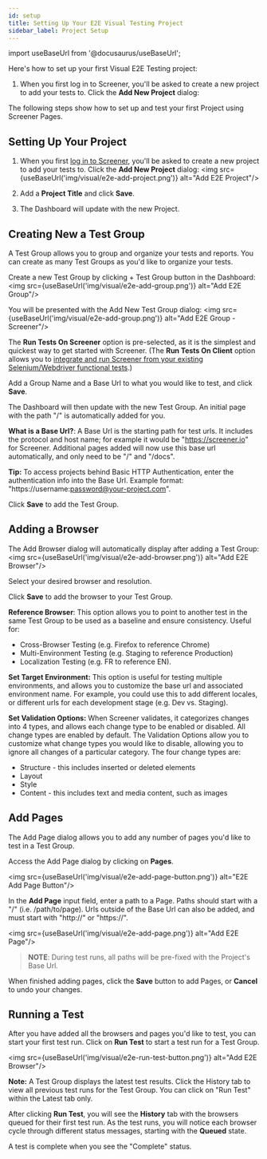 ```yaml
---
id: setup
title: Setting Up Your E2E Visual Testing Project
sidebar_label: Project Setup
---
```


import useBaseUrl from '@docusaurus/useBaseUrl';

Here's how to set up your first Visual E2E Testing project:

1. When you first log in to Screener, you'll be asked to create a new project to add your tests to. Click the **Add New Project** dialog:

The following steps show how to set up and test your first Project using Screener Pages.

## Setting Up Your Project

1. When you first [log in to Screener](https://screener.io/login), you'll be asked to create a new project to add your tests to. Click the **Add New Project** dialog:
<img src={useBaseUrl('img/visual/e2e-add-project.png')} alt="Add E2E Project"/>

2. Add a **Project Title** and click **Save**.

3. The Dashboard will update with the new Project.


## Creating New a Test Group

A Test Group allows you to group and organize your tests and reports. You can create as many Test Groups as you'd like to organize your tests.

Create a new Test Group by clicking + Test Group button in the Dashboard:
<img src={useBaseUrl('img/visual/e2e-add-group.png')} alt="Add E2E Group"/>

You will be presented with the Add New Test Group dialog:
<img src={useBaseUrl('img/visual/e2e-add-group.png')} alt="Add E2E Group - Screener"/>

The **Run Tests On Screener** option is pre-selected, as it is the simplest and quickest way to get started with Screener. (The **Run Tests On Client** option allows you to [integrate and run Screener from your existing Selenium/Webdriver functional tests](https://screener.io/docs/webdriver).)

Add a Group Name and a Base Url to what you would like to test, and click **Save**.

The Dashboard will then update with the new Test Group. An initial page with the path "/" is automatically added for you.

**What is a Base Url?**:  A Base Url is the starting path for test urls. It includes the protocol and host name; for example it would be "https://screener.io" for Screener. Additional pages added will now use this base url automatically, and only need to be "/" and "/docs".

**Tip:** To access projects behind Basic HTTP Authentication, enter the authentication info into the Base Url. Example format: "https://username:password@your-project.com".

Click **Save** to add the Test Group.


## Adding a Browser

The Add Browser dialog will automatically display after adding a Test Group:
<img src={useBaseUrl('img/visual/e2e-add-browser.png')} alt="Add E2E Browser"/>

Select your desired browser and resolution.

Click **Save** to add the browser to your Test Group.

**Reference Browser**: This option allows you to point to another test in the same Test Group to be used as a baseline and ensure consistency. Useful for:

*   Cross-Browser Testing (e.g. Firefox to reference Chrome)
*   Multi-Environment Testing (e.g. Staging to reference Production)
*   Localization Testing (e.g. FR to reference EN).

**Set Target Environment:** This option is useful for testing multiple environments, and allows you to customize the base url and associated environment name. For example, you could use this to add different locales, or different urls for each development stage (e.g. Dev vs. Staging).

**Set Validation Options:** When Screener validates, it categorizes changes into 4 types, and allows each change type to be enabled or disabled. All change types are enabled by default. The Validation Options allow you to customize what change types you would like to disable, allowing you to ignore all changes of a particular category. The four change types are:

*   Structure - this includes inserted or deleted elements
*   Layout
*   Style
*   Content - this includes text and media content, such as images


## Add Pages

The Add Page dialog allows you to add any number of pages you'd like to test in a Test Group.

Access the Add Page dialog by clicking on **Pages**.

<img src={useBaseUrl('img/visual/e2e-add-page-button.png')} alt="E2E Add Page Button"/>

In the **Add Page** input field, enter a path to a Page. Paths should start with a "/" (i.e. /path/to/page). Urls outside of the Base Url can also be added, and must start with "http://" or "https://".

<img src={useBaseUrl('img/visual/e2e-add-page.png')} alt="Add E2E Page"/>

>**NOTE**: During test runs, all paths will be pre-fixed with the Project's Base Url.

When finished adding pages, click the **Save** button to add Pages, or **Cancel** to undo your changes.

## Running a Test

After you have added all the browsers and pages you'd like to test, you can start your first test run. Click on **Run Test** to start a test run for a Test Group.

<img src={useBaseUrl('img/visual/e2e-run-test-button.png')} alt="Add E2E Browser"/>

**Note:** A Test Group displays the latest test results. Click the History tab to view all previous test runs for the Test Group. You can click on "Run Test" within the Latest tab only.

After clicking **Run Test**, you will see the **History** tab with the browsers queued for their first test run. As the test runs, you will notice each browser cycle through different status messages, starting with the **Queued** state.

A test is complete when you see the "Complete" status.
